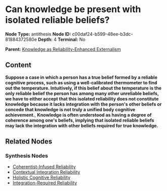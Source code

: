 # Can knowledge be present with isolated reliable beliefs?

**Node Type:** antithesis
**Node ID:** c00daf24-b599-48ee-b3dc-81884372580e
**Depth:** 4
**Terminal:** No

**Parent:** [Knowledge as Reliability-Enhanced Externalism](knowledge-as-reliability-enhanced-externalism-synthesis-dddf2574-148a-4fa6-8ed9-f47aa606ecaa.md)

## Content

**Suppose a case in which a person has a true belief formed by a reliable cognitive process, such as using a well-calibrated thermometer to find out the temperature. Intuitively, if this belief about the temperature is the only reliable belief the person has among many other unreliable beliefs, we have to either accept that this isolated reliability does not constitute knowledge because it lacks integration with the person's other beliefs or concede that knowledge is not truly a unified body cognitive achievement.**, **Knowledge is often understood as having a degree of coherence among one's beliefs, implying that isolated reliable beliefs may lack the integration with other beliefs required for true knowledge.**

## Related Nodes

### Synthesis Nodes

- [Coherentist-Infused Reliability](coherentist-infused-reliability-synthesis-33ff568c-2805-4a7f-960f-5ac5bb181d9b.md)
- [Contextual Integration Reliability](contextual-integration-reliability-synthesis-fe2125b9-ef23-4eb4-88fd-61ceb8120299.md)
- [Holistic Cognitive Reliability](holistic-cognitive-reliability-synthesis-56a8dbf4-1399-43d1-8906-0296a026b38e.md)
- [Integration-Required Reliability](integration-required-reliability-synthesis-78af8568-0d38-48db-9e37-ebfd448a92aa.md)
